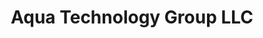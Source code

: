---
title: "Aqua Technology Group LLC"
url: /west-chester/aqua-technology-group-llc/
shop: trade
---